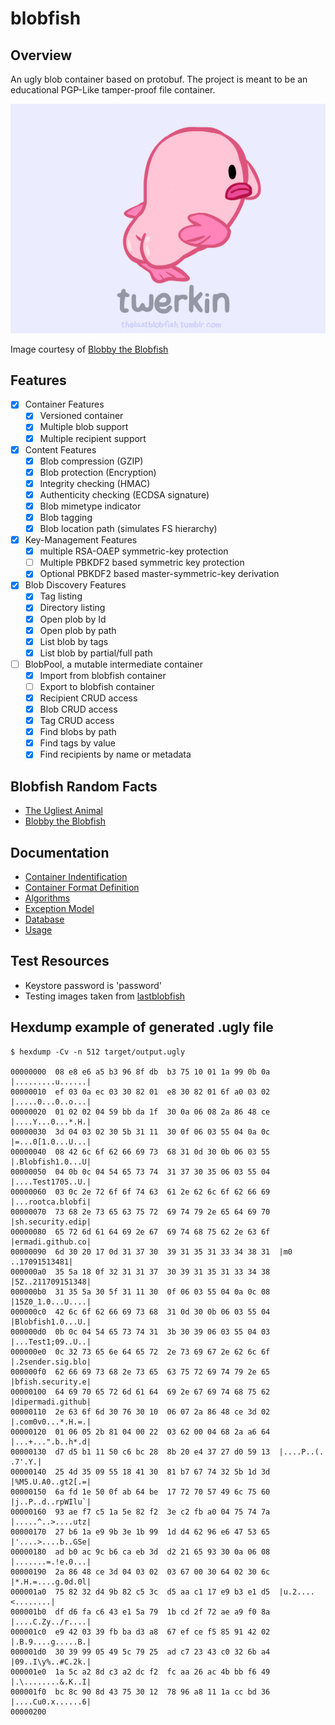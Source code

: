 # blobfish

## Overview
An ugly blob container based on protobuf. The project is meant to be an educational PGP-Like tamper-proof file container.

![Blobby Twerkin](src/test/resources/twerkin.gif)

Image courtesy of [Blobby the Blobfish](http://thelastblobfish.tumblr.com/)

## Features
- [x] Container Features
    - [x] Versioned container
    - [x] Multiple blob support
    - [x] Multiple recipient support
- [x] Content Features
    - [x] Blob compression (GZIP)
    - [x] Blob protection (Encryption)
    - [x] Integrity checking (HMAC)
    - [x] Authenticity checking (ECDSA signature)
    - [X] Blob mimetype indicator
    - [x] Blob tagging
    - [x] Blob location path (simulates FS hierarchy)
- [x] Key-Management Features
    - [x] multiple RSA-OAEP symmetric-key protection
    - [ ] Multiple PBKDF2 based symmetric key protection
    - [x] Optional PBKDF2 based master-symmetric-key derivation
- [x] Blob Discovery Features
    - [x] Tag listing
    - [x] Directory listing
    - [x] Open plob by Id
    - [x] Open plob by path
    - [x] List blob by tags
    - [x] List blob by partial/full path
- [ ] BlobPool, a mutable intermediate container
    - [x] Import from blobfish container
    - [ ] Export to blobfish container
    - [x] Recipient CRUD access
    - [x] Blob CRUD access
    - [x] Tag CRUD access
    - [x] Find blobs by path
    - [x] Find tags by value
    - [x] Find recipients by name or metadata

## Blobfish Random Facts
- [The Ugliest Animal](https://www.theguardian.com/environment/2013/sep/12/blobfish-world-ugliest-animal)
- [Blobby the Blobfish](http://thelastblobfish.tumblr.com/) 

## Documentation
- [Container Indentification](doc/identification.md)
- [Container Format Definition](src/main/proto/blobfish.proto)
- [Algorithms](doc/ciphersuite.md)
- [Exception Model](doc/exception-model.md)
- [Database](doc/database.md)
- [Usage](doc/usage.md)

## Test Resources
- Keystore password is 'password'
- Testing images taken from [lastblobfish](http://thelastblobfish.tumblr.com/)

## Hexdump example of generated .ugly file

```
$ hexdump -Cv -n 512 target/output.ugly

00000000  08 e8 e6 a5 b3 96 8f db  b3 75 10 01 1a 99 0b 0a  |.........u......|
00000010  ef 03 0a ec 03 30 82 01  e8 30 82 01 6f a0 03 02  |.....0...0..o...|
00000020  01 02 02 04 59 bb da 1f  30 0a 06 08 2a 86 48 ce  |....Y...0...*.H.|
00000030  3d 04 03 02 30 5b 31 11  30 0f 06 03 55 04 0a 0c  |=...0[1.0...U...|
00000040  08 42 6c 6f 62 66 69 73  68 31 0d 30 0b 06 03 55  |.Blobfish1.0...U|
00000050  04 0b 0c 04 54 65 73 74  31 37 30 35 06 03 55 04  |....Test1705..U.|
00000060  03 0c 2e 72 6f 6f 74 63  61 2e 62 6c 6f 62 66 69  |...rootca.blobfi|
00000070  73 68 2e 73 65 63 75 72  69 74 79 2e 65 64 69 70  |sh.security.edip|
00000080  65 72 6d 61 64 69 2e 67  69 74 68 75 62 2e 63 6f  |ermadi.github.co|
00000090  6d 30 20 17 0d 31 37 30  39 31 35 31 33 34 38 31  |m0 ..17091513481|
000000a0  35 5a 18 0f 32 31 31 37  30 39 31 35 31 33 34 38  |5Z..211709151348|
000000b0  31 35 5a 30 5f 31 11 30  0f 06 03 55 04 0a 0c 08  |15Z0_1.0...U....|
000000c0  42 6c 6f 62 66 69 73 68  31 0d 30 0b 06 03 55 04  |Blobfish1.0...U.|
000000d0  0b 0c 04 54 65 73 74 31  3b 30 39 06 03 55 04 03  |...Test1;09..U..|
000000e0  0c 32 73 65 6e 64 65 72  2e 73 69 67 2e 62 6c 6f  |.2sender.sig.blo|
000000f0  62 66 69 73 68 2e 73 65  63 75 72 69 74 79 2e 65  |bfish.security.e|
00000100  64 69 70 65 72 6d 61 64  69 2e 67 69 74 68 75 62  |dipermadi.github|
00000110  2e 63 6f 6d 30 76 30 10  06 07 2a 86 48 ce 3d 02  |.com0v0...*.H.=.|
00000120  01 06 05 2b 81 04 00 22  03 62 00 04 68 2a a6 64  |...+...".b..h*.d|
00000130  d7 d5 b1 11 50 c6 bc 28  8b 20 e4 37 27 d0 59 13  |....P..(. .7'.Y.|
00000140  25 4d 35 09 55 18 41 30  81 b7 67 74 32 5b 1d 3d  |%M5.U.A0..gt2[.=|
00000150  6a fd 1e 50 0f ab 64 be  17 72 70 57 49 6c 75 60  |j..P..d..rpWIlu`|
00000160  93 ae f7 c5 1a 5e 82 f2  3e c2 fb a0 04 75 74 7a  |.....^..>....utz|
00000170  27 b6 1a e9 9b 3e 1b 99  1d d4 62 96 e6 47 53 65  |'....>....b..GSe|
00000180  ad b0 ac 9c b6 ca eb 3d  d2 21 65 93 30 0a 06 08  |.......=.!e.0...|
00000190  2a 86 48 ce 3d 04 03 02  03 67 00 30 64 02 30 6c  |*.H.=....g.0d.0l|
000001a0  75 82 32 d4 9b 82 c5 3c  d5 aa c1 17 e9 b3 e1 d5  |u.2....<........|
000001b0  df d6 fa c6 43 e1 5a 79  1b cd 2f 72 ae a9 f0 8a  |....C.Zy../r....|
000001c0  e9 42 03 39 fb ba d3 a8  67 ef ce f5 85 91 42 02  |.B.9....g.....B.|
000001d0  30 39 99 05 49 5c 79 25  ad c7 23 43 c0 32 6b a4  |09..I\y%..#C.2k.|
000001e0  1a 5c a2 8d c3 a2 dc f2  fc aa 26 ac 4b bb f6 49  |.\........&.K..I|
000001f0  bc 8c 90 8d 43 75 30 12  78 96 a8 11 1a cc bd 36  |....Cu0.x......6|
00000200
```